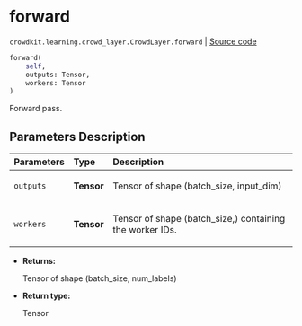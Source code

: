 # forward
`crowdkit.learning.crowd_layer.CrowdLayer.forward` | [Source code](https://github.com/Toloka/crowd-kit/blob/v1.2.0/crowdkit/learning/crowd_layer.py#L154)

```python
forward(
    self,
    outputs: Tensor,
    workers: Tensor
)
```

Forward pass.

## Parameters Description

| Parameters | Type | Description |
| :----------| :----| :-----------|
`outputs`|**Tensor**|<p>Tensor of shape (batch_size, input_dim)</p>
`workers`|**Tensor**|<p>Tensor of shape (batch_size,) containing the worker IDs.</p>

* **Returns:**

  Tensor of shape (batch_size, num_labels)

* **Return type:**

  Tensor
